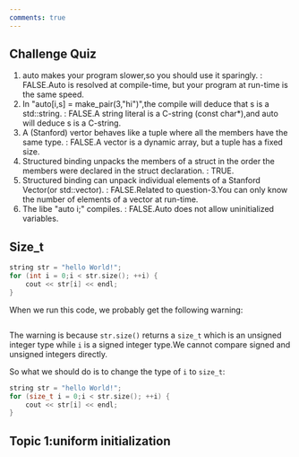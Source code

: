 ```yaml
---
comments: true
---
```


## Challenge Quiz

1. auto makes your program slower,so you should use it sparingly.
: FALSE.Auto is resolved at compile-time, but your program at run-time is the same speed.
2. In "auto[i,s] = make_pair(3,"hi")",the compile will deduce that s is a std::string.
: FALSE.A string literal is a C-string (const char*),and auto will deduce s is a C-string.
3. A (Stanford) vertor behaves like a tuple where all the members have the same type.
: FALSE.A vector is a dynamic array, but a tuple has a fixed size.
4. Structured binding unpacks the members of a struct in the order the members were declared in the struct declaration.
: TRUE.
5. Structured binding can unpack individual elements of a Stanford Vector(or std::vector).
: FALSE.Related to question-3.You can only know the number of elements of a vector at run-time.
6. The libe "auto i;" compiles.
: FALSE.Auto does not allow uninitialized variables.

## Size_t

```cpp
string str = "hello World!";
for (int i = 0;i < str.size(); ++i) {
    cout << str[i] << endl;
}
```

When we run this code, we probably get the following warning:

```comparison of integer expressions of different signedness: 'int' and 'std::basic_string<char>::size_type' {aka 'unsigned long'}
```

The warning is because `str.size()` returns a `size_t` which is an unsigned integer type while `i` is a signed integer type.We cannot compare signed and unsigned integers directly.

So what we should do is to change the type of `i` to `size_t`:

```cpp
string str = "hello World!";
for (size_t i = 0;i < str.size(); ++i) {
    cout << str[i] << endl;
}
```

## Topic 1:uniform initialization
